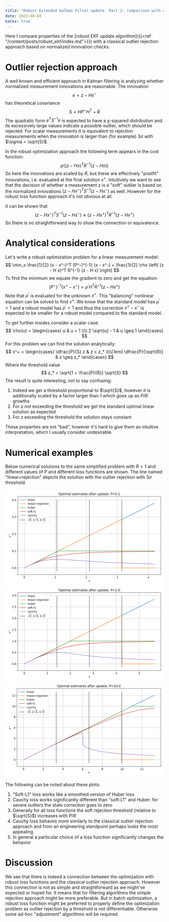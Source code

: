 ```yaml
---
title: "Robust Extended Kalman Filter update. Part 2: comparison with outlier rejection approach"
date: 2023-08-03
katex: true
---
```


Here I compare properties of the [robust EKF update algorithm]({{<ref "/content/posts/robust_ekf/index.md">}}) with a classical outlier rejection approach based on normalized innovation checks.

# Outlier rejection approach

A well known and efficient approach in Kalman filtering is analyzing whether normalized measurement innovations are reasonable.
The innovation 
$$
e = z - H x^-
$$
has theoretical covariance
$$
S = H P^- H^T + R
$$
The quadratic form $e^T S^{-1} e$ is expected to have a $\chi$-squared distribution and its excessively large values indicate a possible outlier, which should be rejected.
For scalar measurements it is equivalent to rejection measurements when the innovation is larger than (for example) 3$\sigma$ with $\sigma = \sqrt{S}$.

In the robust optimization approach the following term appears in the cost function:
$$
\rho\left((z - H x)^T R^{-1} (z - H x)\right)
$$
So here the innovations are scaled by $R$, but these are effectively "postfit" innovations, i.e. evaluated at the final solution $x^+$.
Intuitively we want to see that the decision of whether a measurement $z$ is a "soft" outlier is based on the normalized innovations $(z - H x^-)^T S^{-1} (z - H x^-)$ as well. 
However for the robust loss function approach it's not obvious at all.

It can be shown that
$$
(z - H x^-)^T S^{-1} (z - H x^-) \neq (z - H x^+)^T R^{-1} (z - H x^+)
$$
So there is no straightforward way to show the connection or equivalence.

# Analytical considerations

Let's write a robust optimization problem for a linear measurement model:
$$
\min_x \frac{1}{2} (x - x^-)^T (P^-)^{-1} (x - x^-) + \frac{1}{2} \rho \left( (z - H x)^T R^{-1} (z - H x) \right)
$$
To find the minimum we equate the gradient to zero and get the equation:
$$
(P^-)^{-1} (x^+ - x^-) = \rho^\prime H^T R^{-1} (z - H x^+)
$$
Note that $\rho^\prime$ is evaluated for the unknown $x^+$.
This "balancing" nonlinear equation can be solved to find $x^+$.
We know that the standard model has $\rho^\prime = 1$ and a robust model has $\rho^\prime < 1$ and thus the correction $x^+ - x^-$ is expected to be smaller for a robust model compared to the standard model.

To get further insides consider a scalar case:
$$
\rho(u) = \begin{cases}
u & u < 1 \\\\
2 \sqrt{u} - 1 & u \geq 1
\end{cases}
$$
For this problem we can find the solution analytically:
$$
x^+ = \begin{cases}
\dfrac{P}{S} z & z < z_* \\\\[1em]
\dfrac{P}{\sqrt{R}} & z \geq z_*
\end{cases}
$$
Where the threshold value
$$
z_* = \sqrt{1 + \frac{P}{R}} \sqrt{S}
$$
The result is quite interesting, not to say confusing:

1. Indeed we get a threshold proportional to $\sqrt{S}$, however it is additionally scaled by a factor larger than 1 which goes up as $P/R$ growths
2. For $z$ not exceeding the threshold we get the standard optimal linear solution as expected
3. For $z$ exceeding the threshold the solution stays constant 

These properties are not "bad", however it's hard to give them an intuitive interpretation, which I usually consider undesirable.

# Numerical examples

Below numerical solutions to the same simplified problem with $R = 1$ and different values of $P$ and different loss functions are shown.
The line named "linear+rejection" depicts the solution with the outlier rejection with 3$\sigma$ threshold.

![P=0.1](figs/P=0.1.svg)
![P=1.0](figs/P=1.0.svg)
![P=10.0](figs/P=10.0.svg)

The following can be noted about these plots:

1. "Soft-L1" loss works like a smoothed version of Huber loss
2. Cauchy loss works significantly different than "soft-L1" and Huber: for severe outliers the state correction goes to zero
3. Generally for all loss functions the soft rejection threshold (relative to $\sqrt{S}$) increases with $P/R$
4. Cauchy loss behaves more similarly to the classical outlier rejection approach and from an engineering standpoint perhaps looks the most appealing
5. In general a particular choice of a loss function significantly changes the behavior

# Discussion

We see that there is indeed a connection between the optimization with robust loss functions and the classical outlier rejection approach.
However this connection is not as simple and straightforward as we might've expected or hoped for.
It means that for filtering algorithms the simple rejection approach might be more preferable.
But in batch optimization, a robust loss function might be preferred to properly define the optimization problem as outlier rejection by a threshold is not differentiable.
Otherwise some ad-hoc "adjustment" algorithms will be required.
